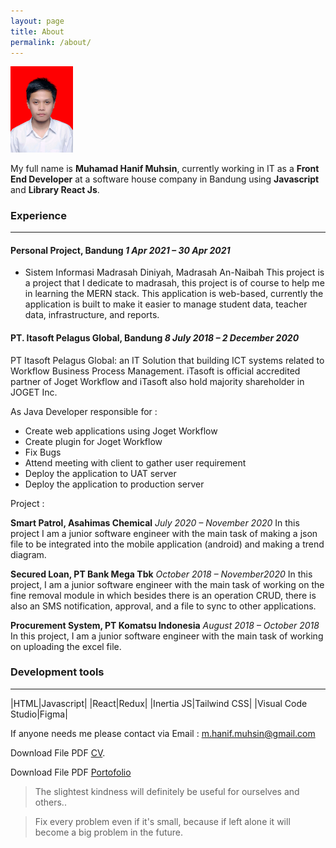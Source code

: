 ```yaml
---
layout: page
title: About
permalink: /about/
---
```


<img src="/assets/images/photo.jpg" alt="photo" width="100"/>

My full name is **Muhamad Hanif Muhsin**, currently working in IT as a **Front End Developer** at a software house company in Bandung using **Javascript** and **Library React Js**.

### Experience
--------------

#### **Personal Project, Bandung** *1 Apr 2021 – 30 Apr 2021*
- Sistem Informasi Madrasah Diniyah, Madrasah An-Naibah
This project is a project that I dedicate to madrasah, this project is of course to help me in learning the MERN stack. This application is web-based, currently the application is built to make it easier to manage student data, teacher data, infrastructure, and reports.

#### **PT. Itasoft Pelagus Global, Bandung** *8 July 2018 – 2 December 2020*

PT Itasoft Pelagus Global: an IT Solution that building ICT systems related to Workflow Business Process Management. iTasoft is official accredited partner of Joget Workflow and iTasoft also hold majority shareholder in JOGET Inc.  

As Java Developer responsible for :

- Create web applications using Joget Workflow
- Create plugin for Joget Workflow
- Fix Bugs
- Attend meeting with client to gather user requirement
- Deploy the application to UAT server
- Deploy the application to production server

Project :

**Smart Patrol, Asahimas Chemical** *July 2020 – November 2020*
In this project I am a junior software engineer with the main task of making a json file to be integrated into the mobile application (android) and making a trend diagram.

**Secured Loan, PT Bank Mega Tbk** *October 2018 – November2020*
In this project, I am a junior software engineer with the main task of working on the fine removal module in which besides there is an operation CRUD, there is also an SMS notification, approval, and a file to sync to other applications.

**Procurement System, PT Komatsu Indonesia** *August 2018 – October 2018*
In this project, I am a junior software engineer with the main task of working on uploading the excel file.

### Development tools
----------------------

|HTML|Javascript|
|React|Redux|
|Inertia JS|Tailwind CSS|
|Visual Code Studio|Figma|


If anyone needs me please contact via Email : <m.hanif.muhsin@gmail.com>

Download File PDF [CV](https://drive.google.com/file/d/15aKp9aKTybPdTHFTr1-t-ye20cu3fjmv/view?usp=sharing).

Download File PDF [Portofolio](https://drive.google.com/file/d/1F3DtccLkVElDExU_fViblRDfyiY4BTbh/view?usp=sharing)

>The slightest kindness will definitely be useful for ourselves and others..

>Fix every problem even if it's small, because if left alone it will become a big problem in the future.

